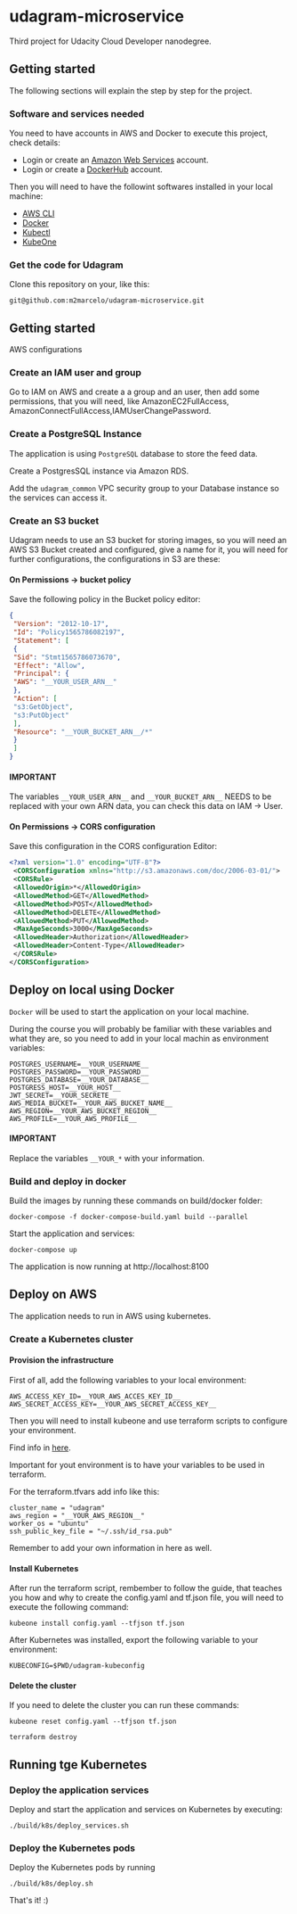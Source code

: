 # udagram-microservice
Third project for Udacity Cloud Developer nanodegree.

## Getting started

The following sections will explain the step by step for the project.

### Software and services needed

You need to have accounts in AWS and Docker to execute this project, check details:
- Login or create an [Amazon Web Services](https://console.aws.amazon.com) account.
- Login or create a [DockerHub](https://hub.docker.com/) account.

Then you will need to have the followint softwares installed in your local machine:
- [AWS CLI](https://aws.amazon.com/cli/)
- [Docker](https://www.docker.com/products/docker-desktop)
- [Kubectl](https://kubernetes.io/docs/tasks/tools/install-kubectl/)
- [KubeOne](https://github.com/kubermatic/kubeone)

### Get the code for Udagram

Clone this repository on your, like this:

```
git@github.com:m2marcelo/udagram-microservice.git
```

## Getting started
AWS configurations

### Create an IAM user and group

Go to IAM on AWS and create a a group and an user, then add some permissions, that you will need, like AmazonEC2FullAccess, AmazonConnectFullAccess,IAMUserChangePassword.

### Create a PostgreSQL Instance

The application is using `PostgreSQL` database to store the feed data.

Create a PostgresSQL instance via Amazon RDS.

Add the ```udagram_common``` VPC security group to your Database instance so the services can access it.

### Create an S3 bucket

Udagram needs to use an S3 bucket for storing images, so you will need an AWS S3 Bucket created and configured, give a name for it, you will need for further configurations, the configurations in S3 are these: 

#### On Permissions -> bucket policy

Save the following policy in the Bucket policy editor:

```JSON
{
 "Version": "2012-10-17",
 "Id": "Policy1565786082197",
 "Statement": [
 {
 "Sid": "Stmt1565786073670",
 "Effect": "Allow",
 "Principal": {
 "AWS": "__YOUR_USER_ARN__"
 },
 "Action": [
 "s3:GetObject",
 "s3:PutObject"
 ],
 "Resource": "__YOUR_BUCKET_ARN__/*"
 }
 ]
}
```
#### IMPORTANT
The variables `__YOUR_USER_ARN__` and `__YOUR_BUCKET_ARN__` NEEDS to be replaced with your own ARN data, you can check this data on IAM -> User.

#### On Permissions -> CORS configuration

Save this configuration in the CORS configuration Editor:

```XML
<?xml version="1.0" encoding="UTF-8"?>
 <CORSConfiguration xmlns="http://s3.amazonaws.com/doc/2006-03-01/">
 <CORSRule>
 <AllowedOrigin>*</AllowedOrigin>
 <AllowedMethod>GET</AllowedMethod>
 <AllowedMethod>POST</AllowedMethod>
 <AllowedMethod>DELETE</AllowedMethod>
 <AllowedMethod>PUT</AllowedMethod>
 <MaxAgeSeconds>3000</MaxAgeSeconds>
 <AllowedHeader>Authorization</AllowedHeader>
 <AllowedHeader>Content-Type</AllowedHeader>
 </CORSRule>
</CORSConfiguration>
```

## Deploy on local using Docker

`Docker` will be used to start the application on your local machine.

During the course you will probably be familiar with these variables and what they are, so you need to add in your local machin as environment variables:

```
POSTGRES_USERNAME=__YOUR_USERNAME__
POSTGRES_PASSWORD=__YOUR_PASSWORD__
POSTGRES_DATABASE=__YOUR_DATABASE__
POSTGRESS_HOST=__YOUR_HOST__
JWT_SECRET=__YOUR_SECRETE__
AWS_MEDIA_BUCKET=__YOUR_AWS_BUCKET_NAME__
AWS_REGION=__YOUR_AWS_BUCKET_REGION__
AWS_PROFILE=__YOUR_AWS_PROFILE__
```

#### IMPORTANT
Replace the variables `__YOUR_*` with your information.

### Build and deploy in docker

Build the images by running these commands on build/docker folder:

```
docker-compose -f docker-compose-build.yaml build --parallel
```

Start the application and services:

```
docker-compose up
```

The application is now running at http://localhost:8100

## Deploy on AWS

The application needs to run in AWS using kubernetes.

### Create a Kubernetes cluster

#### Provision the infrastructure

First of all, add the following variables to your local environment:

```
AWS_ACCESS_KEY_ID=__YOUR_AWS_ACCES_KEY_ID__
AWS_SECRET_ACCESS_KEY=__YOUR_AWS_SECRET_ACCESS_KEY__
```
Then you will need to install kubeone and use terraform scripts to configure your environment.

Find info in [here](https://github.com/kubermatic/kubeone/blob/master/docs/quickstart-aws.md).

Important for yout environment is to have your variables to be used in terraform.

For the terraform.tfvars add info like this:

```
cluster_name = "udagram"
aws_region = "__YOUR_AWS_REGION__"
worker_os = "ubuntu"
ssh_public_key_file = "~/.ssh/id_rsa.pub"
```

Remember to add your own information in here as well.

#### Install Kubernetes

After run the terraform script, rembember to follow the guide, that teaches you how and why to create the config.yaml and tf.json file, you will need to execute the following command:

```
kubeone install config.yaml --tfjson tf.json
```

After Kubernetes was installed, export the following variable to your environment:

```
KUBECONFIG=$PWD/udagram-kubeconfig
```

#### Delete the cluster

If you need to delete the cluster you can run these commands:

```
kubeone reset config.yaml --tfjson tf.json
```

```
terraform destroy
```

## Running tge Kubernetes

### Deploy the application services

Deploy and start the application and services on Kubernetes by executing:

```
./build/k8s/deploy_services.sh
```

### Deploy the Kubernetes pods


Deploy the Kubernetes pods by running

```
./build/k8s/deploy.sh
```

That's it! :)